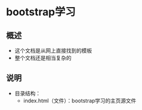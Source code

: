 # bootstrap学习
## 概述
- 这个文档是从网上直接找到的模板
- 整个文档还是相当复杂的
## 说明
- 目录结构：
  - index.html（文件）：bootstrap学习的主页源文件
